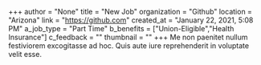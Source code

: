 +++
author = "None"
title = "New Job"
organization = "Github"
location = "Arizona"
link = "https://github.com"
created_at = "January 22, 2021, 5:08 PM"
a_job_type = "Part Time"
b_benefits = ["Union-Eligible","Health Insurance"]
c_feedback = ""
thumbnail = ""
+++
Me non paenitet nullum festiviorem excogitasse ad hoc. Quis aute iure reprehenderit in voluptate velit esse.